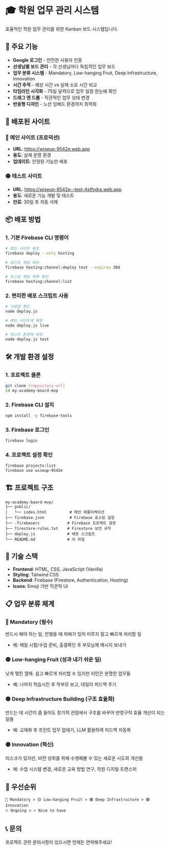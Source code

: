 # 🎓 학원 업무 관리 시스템

효율적인 학원 업무 관리를 위한 Kanban 보드 시스템입니다.

## 🌟 주요 기능

- **Google 로그인** - 안전한 사용자 인증
- **선생님별 보드 관리** - 각 선생님마다 독립적인 업무 보드
- **업무 분류 시스템** - Mandatory, Low-hanging Fruit, Deep Infrastructure, Innovation
- **시간 추적** - 예상 시간 vs 실제 소요 시간 비교
- **타임라인 시각화** - 75일 달력으로 업무 일정 한눈에 확인
- **드래그 앤 드롭** - 직관적인 업무 상태 변경
- **반응형 디자인** - 노션 임베드 환경까지 최적화

## 🚀 배포된 사이트

### 🔴 메인 사이트 (프로덕션)
- **URL**: https://wiseup-9542e.web.app
- **용도**: 실제 운영 환경
- **업데이트**: 안정된 기능만 배포

### 🟡 테스트 사이트
- **URL**: https://wiseup-9542e--test-4stfydra.web.app
- **용도**: 새로운 기능 개발 및 테스트
- **만료**: 30일 후 자동 삭제

## 📦 배포 방법

### 1. 기본 Firebase CLI 명령어

```bash
# 메인 사이트 배포
firebase deploy --only hosting

# 테스트 채널 배포
firebase hosting:channel:deploy test --expires 30d

# 호스팅 채널 목록 확인
firebase hosting:channel:list
```

### 2. 편리한 배포 스크립트 사용

```bash
# 사용법 확인
node deploy.js

# 메인 사이트에 배포
node deploy.js live

# 테스트 환경에 배포
node deploy.js test
```

## 🛠️ 개발 환경 설정

### 1. 프로젝트 클론
```bash
git clone [repository-url]
cd my-academy-board-mvp
```

### 2. Firebase CLI 설치
```bash
npm install -g firebase-tools
```

### 3. Firebase 로그인
```bash
firebase login
```

### 4. 프로젝트 설정 확인
```bash
firebase projects:list
firebase use wiseup-9542e
```

## 🏗️ 프로젝트 구조

```
my-academy-board-mvp/
├── public/
│   └── index.html          # 메인 애플리케이션
├── firebase.json           # Firebase 호스팅 설정
├── .firebaserc            # Firebase 프로젝트 설정
├── firestore-rules.txt    # Firestore 보안 규칙
├── deploy.js              # 배포 스크립트
└── README.md              # 이 파일
```

## 🔧 기술 스택

- **Frontend**: HTML, CSS, JavaScript (Vanilla)
- **Styling**: Tailwind CSS
- **Backend**: Firebase (Firestore, Authentication, Hosting)
- **Icons**: Emoji 기반 직관적 UI

## 📋 업무 분류 체계

### 🔴 Mandatory (필수)
반드시 해야 하는 일, 안했을 때 피해가 있어 미루지 말고 빠르게 처리할 일
- 예: 매일 시험/수업 준비, 출결확인 후 부모님께 메시지 보내기

### 🟡 Low-hanging Fruit (성과 내기 쉬운 일)
낮게 맺힌 열매. 쉽고 빠르게 처리할 수 있지만 리턴은 분명한 업무들
- 예: 나머지 학습시킨 후 학부모 보고, 데일리 피드백 주기

### 🟢 Deep Infrastructure Building (구조 효율화)
만드는 데 시간이 좀 들어도 장기적 관점에서 구조를 바꾸어 반영구적 효율 개선이 되는 일들
- 예: 교재화 후 프린트 업무 없애기, LLM 활용하여 피드백 자동화

### 🟣 Innovation (혁신)
리스크가 있지만, 비전 성취를 위해 수행해볼 수 있는 새로운 시도와 개선들
- 예: 수업 시스템 변경, 새로운 교육 방법 연구, 학원 디지털 트랜스퍼

## 🎯 우선순위

```
🔴 Mandatory > 🟡 Low-hanging Fruit > 🟢 Deep Infrastructure > 🟣 Innovation
🔥 Ongoing > ⭐ Nice to have
```

## 📞 문의

프로젝트 관련 문의사항이 있으시면 언제든 연락해주세요! 